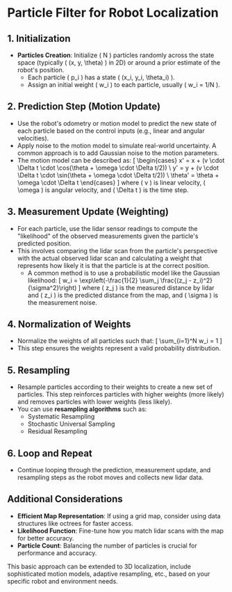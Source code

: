 # Particle Filter for Robot Localization

## 1. **Initialization**

- **Particles Creation**: Initialize \( N \) particles randomly across the state space (typically \( (x, y, \theta) \) in 2D) or around a prior estimate of the robot's position.
  - Each particle \( p_i \) has a state \( (x_i, y_i, \theta_i) \).
  - Assign an initial weight \( w_i \) to each particle, usually \( w_i = 1/N \).

## 2. **Prediction Step (Motion Update)**

- Use the robot's odometry or motion model to predict the new state of each particle based on the control inputs (e.g., linear and angular velocities).
- Apply noise to the motion model to simulate real-world uncertainty. A common approach is to add Gaussian noise to the motion parameters.
- The motion model can be described as:
  \[
  \begin{cases}
  x' = x + (v \cdot \Delta t \cdot \cos(\theta + \omega \cdot \Delta t/2)) \\
  y' = y + (v \cdot \Delta t \cdot \sin(\theta + \omega \cdot \Delta t/2)) \\
  \theta' = \theta + \omega \cdot \Delta t
  \end{cases}
  \]
  where \( v \) is linear velocity, \( \omega \) is angular velocity, and \( \Delta t \) is the time step.

## 3. **Measurement Update (Weighting)**

- For each particle, use the lidar sensor readings to compute the "likelihood" of the observed measurements given the particle's predicted position.
- This involves comparing the lidar scan from the particle's perspective with the actual observed lidar scan and calculating a weight that represents how likely it is that the particle is at the correct position.
  - A common method is to use a probabilistic model like the Gaussian likelihood:
    \[
    w_i = \exp\left(-\frac{1}{2} \sum_j \frac{(z_j - z_i)^2}{\sigma^2}\right)
    \]
    where \( z_j \) is the measured distance by lidar and \( z_i \) is the predicted distance from the map, and \( \sigma \) is the measurement noise.

## 4. **Normalization of Weights**

- Normalize the weights of all particles such that:
  \[
  \sum\_{i=1}^N w_i = 1
  \]
- This step ensures the weights represent a valid probability distribution.

## 5. **Resampling**

- Resample particles according to their weights to create a new set of particles. This step reinforces particles with higher weights (more likely) and removes particles with lower weights (less likely).
- You can use **resampling algorithms** such as:
  - Systematic Resampling
  - Stochastic Universal Sampling
  - Residual Resampling

## 6. **Loop and Repeat**

- Continue looping through the prediction, measurement update, and resampling steps as the robot moves and collects new lidar data.

## **Additional Considerations**

- **Efficient Map Representation**: If using a grid map, consider using data structures like octrees for faster access.
- **Likelihood Function**: Fine-tune how you match lidar scans with the map for better accuracy.
- **Particle Count**: Balancing the number of particles is crucial for performance and accuracy.

This basic approach can be extended to 3D localization, include sophisticated motion models, adaptive resampling, etc., based on your specific robot and environment needs.
